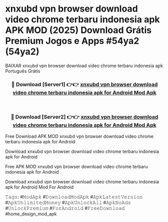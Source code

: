 # xnxubd vpn browser download video chrome terbaru indonesia apk APK MOD (2025) Download Grátis Premium Jogos e Apps #54ya2 (54ya2)
BAIXAR xnxubd vpn browser download video chrome terbaru indonesia apk Português Grátis

<div align="center">
<h3>🔴 Download [Server1] 👉👉 <a href="https://apps.libra.edu.pl?title=xnxubd_vpn_browser_download_video_chrome_terbaru_indonesia_apk&ref=21FP2">xnxubd vpn browser download video chrome terbaru indonesia apk for Android Mod Apk</a></h3><br>

<h3>🔴 Download [Server2] 👉👉 <a href="https://apps.libra.edu.pl?title=xnxubd_vpn_browser_download_video_chrome_terbaru_indonesia_apk&ref=21FP2">xnxubd vpn browser download video chrome terbaru indonesia apk for Android Mod Apk</a></h3>
</div>


Free Download APK MOD xnxubd vpn browser download video chrome terbaru indonesia apk for Android

Download xnxubd vpn browser download video chrome terbaru indonesia apk for Android 

Free APK MOD xnxubd vpn browser download video chrome terbaru indonesia apk for Android 

Download xnxubd vpn browser download video chrome terbaru indonesia apk for Android Mod For Android

𝚃𝚊𝚐𝚜: #𝙼𝚘𝚍𝙰𝚙𝚔 #𝙳𝚘𝚠𝚗𝚕𝚘𝚊𝚍𝙼𝚘𝚍𝙰𝚙𝚔 #𝙰𝚙𝚔𝙻𝚊𝚝𝚎𝚜𝚝𝚅𝚎𝚛𝚜𝚒𝚘𝚗 #𝙰𝚙𝚔𝚄𝚗𝚕𝚒𝚖𝚒𝚝𝚎𝚍𝙼𝚘𝚗𝚎𝚢 #𝙰𝚙𝚔𝚄𝚗𝚕𝚘𝚌𝚔𝙰𝚕𝚕 #𝙰𝚙𝚔𝙽𝚘𝙰𝚍𝚜 #𝚄𝚗𝚕𝚘𝚌𝚔𝙿𝚛𝚎𝚖𝚒𝚞𝚖 #𝙵𝚘𝚛𝙰𝚗𝚍𝚛𝚘𝚒𝚍 #𝙵𝚛𝚎𝚎𝙳𝚘𝚠𝚗𝚕𝚘𝚊𝚍 #home_design_mod_apk